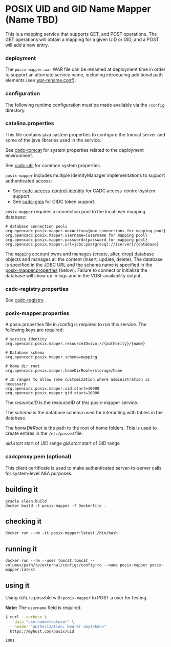 # POSIX UID and GID Name Mapper (Name TBD)

This is a mapping service that supports GET, and POST operations.  The GET operations will obtain a mapping
for a given UID or GID, and a POST will add a new entry.

### deployment
The `posix-mapper.war` WAR file can be renamed at deployment time in order to support an alternate service name, including introducing 
additional path elements (see [war-rename.conf](https://github.com/opencadc/docker-base/tree/master/cadc-tomcat#war-renameconf)).

### configuration
The following runtime configuration must be made available via the `/config` directory.

### catalina.properties
This file contains java system properties to configure the tomcat server and some of the java libraries used in the service.

See <a href="https://github.com/opencadc/docker-base/tree/master/cadc-tomcat">cadc-tomcat</a>
for system properties related to the deployment environment.

See <a href="https://github.com/opencadc/core/tree/master/cadc-util">cadc-util</a>
for common system properties.

`posix-mapper` includes multiple IdentityManager implementations to support authenticated access:
- See <a href="https://github.com/opencadc/ac/tree/master/cadc-access-control-identity">cadc-access-control-identity</a> for CADC access-control system support.
- See <a href="https://github.com/opencadc/ac/tree/master/cadc-gms">cadc-gms</a> for OIDC token support.

`posix-mapper` requires a connection pool to the local user mapping database:
```
# database connection pools
org.opencadc.posix.mapper.maxActive={max connections for mapping pool}
org.opencadc.posix.mapper.username={username for mapping pool}
org.opencadc.posix.mapper.password={password for mapping pool}
org.opencadc.posix.mapper.url=jdbc:postgresql://{server}/{database}
```
The `mapping` account owns and manages (create, alter, drop) database objects and manages
all the content (insert, update, delete). The database is specified in the JDBC URL and the schema name is specified 
in the [posix-mapper.properties](#posix-mapperproperties) (below). Failure to connect or initialize the database will show up in logs and in the 
VOSI-availability output.

### cadc-registry.properties
See <a href="https://github.com/opencadc/reg/tree/master/cadc-registry">cadc-registry</a>.

### posix-mapper.properties
A posix.properties file in /config is required to run this service.  The following keys are required:
```
# service identity
org.opencadc.posix.mapper.resourceID=ivo://{authority}/{name}

# Database schema
org.opencadc.posix.mapper.schema=mapping

# home dir root
org.opencadc.posix.mapper.homeDirRoot=/storage/home

# ID ranges to allow some customization where administration is necessary
org.opencadc.posix.mapper.uid.start=10000
org.opencadc.posix.mapper.gid.start=10000
```
The _resourceID_ is the resourceID of _this_ posix-mapper service.

The _schema_ is the database schema used for interacting with tables in the database.

The _homeDirRoot_ is the path to the root of home folders.  This is used to create entires in the `/etc/passwd` file.

_uid.start_ start of UID range
_gid.start_ start of GID range

### cadcproxy.pem (optional)
This client certificate is used to make authenticated server-to-server calls for system-level A&A purposes.

## building it
```
gradle clean build
docker build -t posix-mapper -f Dockerfile .
```

## checking it
```
docker run --rm -it posix-mapper:latest /bin/bash
```

## running it
```
docker run --rm --user tomcat:tomcat --volume=/path/to/external/config:/config:ro --name posix-mapper posix-mapper:latest
```

## using it
Using `cURL` is possible with `posix-mapper` to POST a user for testing.

**Note:** The `username` field is required.
```bash
$ curl --verbose \
  --data "username=testuser" \
  --header "authorization: bearer <mytoken>" 
  https://myhost.com/posix/uid

1001
```
